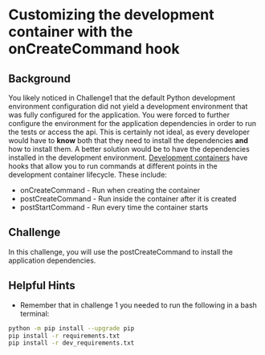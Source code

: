 # Customizing the development container with the onCreateCommand hook
## Background
You likely noticed in Challenge1 that the default Python development environment configuration did not yield a development environment that was fully configured for the application.  You were forced to further configure the environment for the application dependencies in order to run the tests or access the api.  This is certainly not ideal, as every developer would have to **know** both that they need to install the dependencies **and** how to install them.  A better solution would be to have the dependencies installed in the development environment.
[Development containers](https://code.visualstudio.com/docs/remote/devcontainerjson-reference) have hooks that allow you to run commands at different points in the development container lifecycle.  These include:
- onCreateCommand - Run when creating the container
- postCreateCommand - Run inside the container after it is created
- postStartCommand - Run every time the container starts

## Challenge
In this challenge, you will use the postCreateCommand to install the application dependencies.


## Helpful Hints
- Remember that in challenge 1 you needed to run the following in a bash terminal:
```bash
python -m pip install --upgrade pip
pip install -r requirements.txt
pip install -r dev_requirements.txt
```
